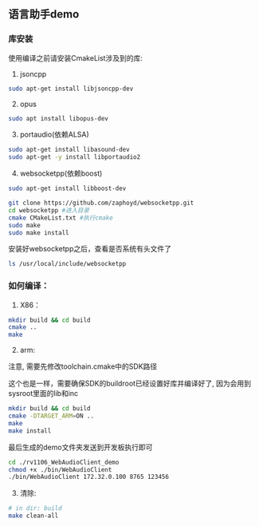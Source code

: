 
## 语言助手demo

### 库安装

使用编译之前请安装CmakeList涉及到的库:

1. jsoncpp

```sh
sudo apt-get install libjsoncpp-dev
```

2. opus

```sh
sudo apt install libopus-dev
```

3. portaudio(依赖ALSA)

```sh
sudo apt-get install libasound-dev
sudo apt-get -y install libportaudio2
```

4. websocketpp(依赖boost)

```sh
sudo apt-get install libboost-dev

git clone https://github.com/zaphoyd/websocketpp.git
cd websocketpp #进入目录
cmake CMakeList.txt #执行cmake
sudo make
sudo make install
```

安装好websocketpp之后，查看是否系统有头文件了

```sh
ls /usr/local/include/websocketpp
```

### 如何编译：

1. X86： 
```sh
mkdir build && cd build
cmake ..
make
```

2. arm:

注意, 需要先修改toolchain.cmake中的SDK路径

这个也是一样，需要确保SDK的buildroot已经设置好库并编译好了, 因为会用到sysroot里面的lib和inc

```sh
mkdir build && cd build
cmake -DTARGET_ARM=ON ..
make
make install
```

最后生成的demo文件夹发送到开发板执行即可

```sh
cd ./rv1106_WebAudioClient_demo
chmod +x ./bin/WebAudioClient
./bin/WebAudioClient 172.32.0.100 8765 123456
```

3. 清除:

```sh
# in dir: build
make clean-all
```
